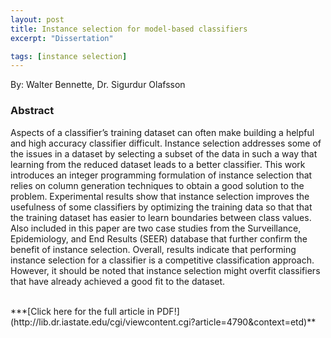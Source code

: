 ```yaml
---
layout: post
title: Instance selection for model-based classifiers
excerpt: "Dissertation"

tags: [instance selection]
---
```

By: Walter Bennette, Dr. Sigurdur Olafsson

### Abstract  
Aspects of a classifier’s training dataset can often make building a helpful and high accuracy classifier difficult. Instance selection addresses some of the issues in a dataset by selecting a subset of the data in such a way that learning from the reduced dataset leads to a better classifier. This work introduces an integer programming formulation of instance selection that relies on column generation techniques to obtain a good solution to the problem. Experimental results show that instance selection improves the usefulness of some classifiers by optimizing the training data so that that the training dataset has easier to learn boundaries between class values. Also included in this paper are two case studies from the Surveillance, Epidemiology, and End Results (SEER) database that further confirm the benefit of instance selection. Overall, results indicate that performing instance selection for a classifier is a competitive classification approach. However, it should be noted that instance selection might overfit classifiers that have already achieved a good fit to the dataset.

<br>
***[Click here for the full article in PDF!](http://lib.dr.iastate.edu/cgi/viewcontent.cgi?article=4790&context=etd)**